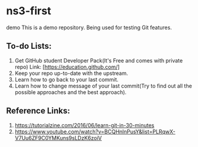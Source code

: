 # ns3-first
demo
This is a demo repository.
Being used for testing Git features.



## To-do Lists:

1. Get GitHub student Developer Pack(It's Free and comes with private repo) Link: [https://education.github.com/]
2. Keep your repo up-to-date with the upstream.
3. Learn how to go back to your last commit.
4. Learn how to change message of your last commit(Try to find out all the possible approaches and the best approach).


## Reference Links:

1. https://tutorialzine.com/2016/06/learn-git-in-30-minutes
2. https://www.youtube.com/watch?v=BCQHnlnPusY&list=PLRqwX-V7Uu6ZF9C0YMKuns9sLDzK6zoiV

